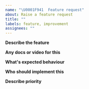 ```yaml
---
name: "\U0001F941  Feature request"
about: Raise a feature request
title: ""
labels: feature, improvement
assignees: ""
---
```


**Describe the feature**

**Any docs or video for this**

**What's expected behaviour**

**Who should implement this**

**Describe priority**
